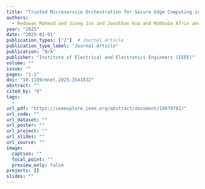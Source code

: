 ```yaml
---
title: "Trusted Microservice Orchestration for Secure Edge Computing in Industrial Cyber-Physical Systems"
authors:
  - Redowan Mahmud and Jiong Jin and Jonathan Kua and Mahbuba Afrin and Sajib Mistry and Aneesh Krishna
year: "2025"
date: "2025-01-01"
publication_types: ["2"]  # Journal Article
publication_type_label: "Journal Article"
publication: "N/A"
publisher: "Institute of Electrical and Electronics Engineers (IEEE)"
volume: ""
issue: ""
pages: "1-1"
doi: "10.1109/mnet.2025.3541032"
abstract: ""
cited_by: "0"
tags:
  - 
url_pdf: "https://ieeexplore.ieee.org/abstract/document/10879782/"
url_code: ""
url_dataset: ""
url_poster: ""
url_project: ""
url_slides: ""
url_source: ""
image:
  caption: ""
  focal_point: ""
  preview_only: false
projects: []
slides: ""
---
```


